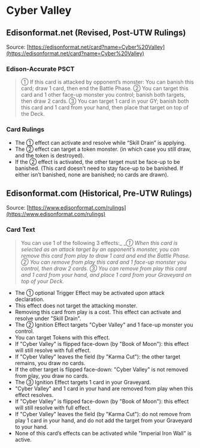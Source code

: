 # Cyber Valley

## Edisonformat.net (Revised, Post-UTW Rulings)

Source: [https://edisonformat.net/card?name=Cyber%20Valley](https://edisonformat.net/card?name=Cyber%20Valley)

### Edison-Accurate PSCT

> ① If this card is attacked by opponent’s monster:
> You can banish this card; draw 1 card, then end the Battle Phase.
> ② You can target this card and 1 other face-up monster you control; banish both targets, then draw 2 cards.
> ③ You can target 1 card in your GY; banish both this card and 1 card from your hand,
> then place that target on top of the Deck.

### Card Rulings

*   The ① effect can activate and resolve while “Skill Drain” is applying.
*   The ② effect can target a token monster.
(in which case you still draw, and the token is destroyed).
*   If the ② effect is activated, the other target must be face-up to be banished.
(This card doesn’t need to stay face-up to be banished. If either isn’t banished, none are banished; no cards are drawn).


## Edisonformat.com (Historical, Pre-UTW Rulings)

Source: [https://www.edisonformat.com/rulings](https://www.edisonformat.com/rulings)

### Card Text

> You can use 1 of the following 3 effects:_
__① When this card is selected as an attack target by an opponent’s monster, you can remove this card from play to draw 1 card and end the Battle Phase._
_② You can remove from play this card and 1 face-up monster you control, then draw 2 cards._
_③ You can remove from play this card and 1 card from your hand, and place 1 card from your Graveyard on top of your Deck._

*   The ① optional Trigger Effect may be activated upon attack declaration.
*   This effect does not target the attacking monster.
*   Removing this card from play is a cost. This effect can activate and resolve under "Skill Drain".
*   The ② Ignition Effect targets "Cyber Valley" and 1 face-up monster you control.
*   You can target Tokens with this effect.
*   If "Cyber Valley" is flipped face-down (by "Book of Moon"): this effect will still resolve with full effect.
*   If "Cyber Valley" leaves the field (by "Karma Cut"): the other target remains, you draw no cards.
*   If the other target is flipped face-down: "Cyber Valley" is not removed from play, you draw no cards.
*   The ③ Ignition Effect targets 1 card in your Graveyard.
*   "Cyber Valley" and 1 card in your hand are removed from play when this effect resolves.
*   If "Cyber Valley" is flipped face-down (by "Book of Moon"): this effect will still resolve with full effect.
*   If "Cyber Valley" leaves the field (by "Karma Cut"): do not remove from play 1 card in your hand, and do not add the target from your Graveyard to your hand.
*   None of this card’s effects can be activated while "Imperial Iron Wall" is active.


